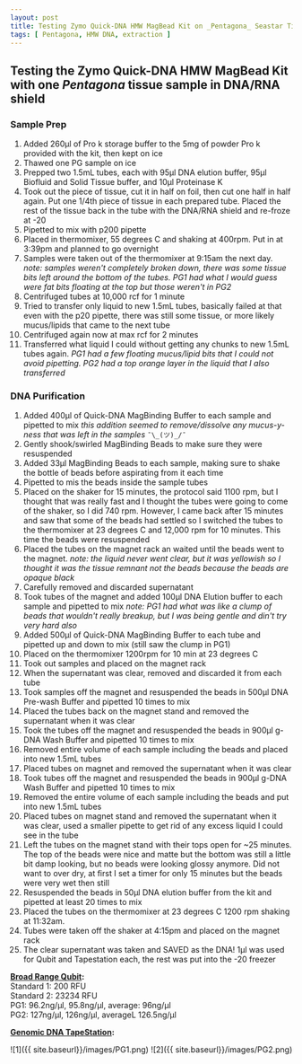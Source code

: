 ```yaml
---
layout: post
title: Testing Zymo Quick-DNA HMW MagBead Kit on _Pentagona_ Seastar Tissue
tags: [ Pentagona, HMW DNA, extraction ]
---
```


## Testing the Zymo Quick-DNA HMW MagBead Kit with one _Pentagona_ tissue sample in DNA/RNA shield

### Sample Prep

1. Added 260µl of Pro k storage buffer to the 5mg of powder Pro k provided with the kit, then kept on ice
2. Thawed one PG sample on ice
3. Prepped two 1.5mL tubes, each with 95µl DNA elution buffer, 95µl Biofluid and Solid Tissue buffer, and 10µl Proteinase K
4. Took out the piece of tissue, cut it in half on foil, then cut one half in half again. Put one 1/4th piece of tissue in each prepared tube. Placed the rest of the tissue back in the tube with the DNA/RNA shield and re-froze at -20
5. Pipetted to mix with p200 pipette
6. Placed in thermomixer, 55 degrees C and shaking at 400rpm. Put in at 3:39pm and planned to go overnight
7. Samples were taken out of the thermomixer at 9:15am the next day. _note: samples weren't completely broken down, there was some tissue bits left around the bottom of the tubes. PG1 had what I would guess were fat bits floating at the top but those weren't in PG2_
8. Centrifuged tubes at 10,000 rcf for 1 minute
9. Tried to transfer only liquid to new 1.5mL tubes, basically failed at that even with the p20 pipette, there was still some tissue, or more likely mucus/lipids that came to the next tube
10. Centrifuged again now at max rcf for 2 minutes
11. Transferred what liquid I could without getting any chunks to new 1.5mL tubes again. _PG1 had a few floating mucus/lipid bits that I could not avoid pipetting. PG2 had a top orange layer in the liquid that I also transferred_

### DNA Purification

1. Added 400µl of Quick-DNA MagBinding Buffer to each sample and pipetted to mix _this addition seemed to remove/dissolve any mucus-y-ness that was left in the samples_ ``¯\_(ツ)_/¯``
2. Gently shook/swirled MagBinding Beads to make sure they were resuspended
3. Added 33µl MagBinding Beads to each sample, making sure to shake the bottle of beads before aspirating from it each time
4. Pipetted to mis the beads inside the sample tubes
5. Placed on the shaker for 15 minutes, the protocol said 1100 rpm, but I thought that was really fast and I thought the tubes were going to come of the shaker, so I did 740 rpm. However, I came back after 15 minutes and saw that some of the beads had settled so I switched the tubes to the thermomixer at 23 degrees C and 12,000 rpm for 10 minutes. This time the beads were resuspended
6. Placed the tubes on the magnet rack an waited until the beads went to the magnet. _note: the liquid never went clear, but it was yellowish so I thought it was the tissue remnant not the beads because the beads are opaque black_
7. Carefully removed and discarded supernatant
8. Took tubes of the magnet and added 100µl DNA Elution buffer to each sample and pipetted to mix _note: PG1 had what was like a clump of beads that wouldn't really breakup, but I was being gentle and din't try very hard also_
9. Added 500µl of Quick-DNA MagBinding Buffer to each tube and pipetted up and down to mix (still saw the clump in PG1)
10. Placed on the thermomixer 1200rpm for 10 min at 23 degrees C
11. Took out samples and placed on the magnet rack
12. When the supernatant was clear, removed and discarded it from each tube
13. Took samples off the magnet and resuspended the beads in 500µl DNA Pre-wash Buffer and pipetted 10 times to mix
14. Placed the tubes back on the magnet stand and removed the supernatant when it was clear
15. Took the tubes off the magnet and resuspended the beads in 900µl g-DNA Wash Buffer and pipetted 10 times to mix
16. Removed entire volume of each sample including the beads and placed into new 1.5mL tubes
17. Placed tubes on magnet and removed the supernatant when it was clear
18. Took tubes off the magnet and resuspended the beads in 900µl g-DNA Wash Buffer and pipetted 10 times to mix
19. Removed the entire volume of each sample including the beads and put into new 1.5mL tubes
20. Placed tubes on magnet stand and removed the supernatant when it was clear, used a smaller pipette to get rid of any excess liquid I could see in the tube
21. Left the tubes on the magnet stand with their tops open for ~25 minutes. The top of the beads were nice and matte but the bottom was still a little bit damp looking, but no beads were looking glossy anymore. Did not want to over dry, at first I set a timer for only 15 minutes but the beads were very wet then still
22. Resuspended the beads in 50µl DNA elution buffer from the kit and pipetted at least 20 times to mix
23. Placed the tubes on the thermomixer at 23 degrees C 1200 rpm shaking at 11:32am.
24. Tubes were taken off the shaker at 4:15pm and placed on the magnet rack
25. The clear supernatant was taken and SAVED as the DNA! 1µl was used for Qubit and Tapestation each, the rest was put into the -20 freezer

**[Broad Range Qubit](https://meschedl.github.io/MES_Puritz_Lab_Notebook/2019-03-02/Qubit-Protocol):**  
Standard 1: 200 RFU  
Standard 2: 23234 RFU  
PG1: 96.2ng/µl, 95.8ng/µl, average: 96ng/µl  
PG2: 127ng/µl, 126ng/µl, averageL 126.5ng/µl  

**[Genomic DNA TapeStation](https://meschedl.github.io/MESPutnam_Open_Lab_Notebook/DNA-Tapestation/):**

![1]({{ site.baseurl}}/images/PG1.png)
![2]({{ site.baseurl}}/images/PG2.png)
